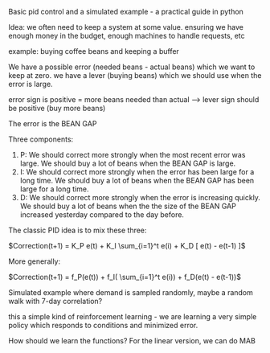 Basic pid control and a simulated example - a practical guide in python

Idea: we often need to keep a system at some value. ensuring we have enough money in the budget, enough machines to handle requests, etc

example: buying coffee beans and keeping a buffer

We have a possible error (needed beans - actual beans) which we want to keep at zero. we have a lever (buying beans) which we should use when the error is large.

error sign is positive = more beans needed than actual --> lever sign should be positive (buy more beans)

The error is the BEAN GAP

Three components:

1. P: We should correct more strongly when the most recent error was large. We should buy a lot of beans when the BEAN GAP is large. 
2. I: We should correct more strongly when the error has been large for a long time. We should buy a lot of beans when the BEAN GAP has been large for a long time.
3. D: We should correct more strongly when the error is increasing quickly. We should buy a lot of beans when the the size of the BEAN GAP increased yesterday compared to the day before.

The classic PID idea is to mix these three:

$Correction(t+1) = K_P e(t) + K_I \sum_{i=1}^t e(i) + K_D [ e(t) - e(t-1) ]$

More generally:

$Correction(t+1) = f_P(e(t)) + f_I( \sum_{i=1}^t e(i)) + f_D(e(t) - e(t-1))$

Simulated example where demand is sampled randomly, maybe a random walk with 7-day correlation?

this a simple kind of reinforcement learning - we are learning a very simple policy which responds to conditions and minimized error.

How should we learn the functions? For the linear version, we can do MAB
